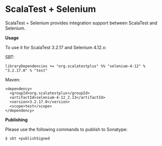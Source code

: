 # ScalaTest + Selenium
ScalaTest + Selenium provides integration support between ScalaTest and Selenium.

**Usage**

To use it for ScalaTest 3.2.17 and Selenium 4.12.x: 

SBT: 

```
libraryDependencies += "org.scalatestplus" %% "selenium-4-12" % "3.2.17.0" % "test"
```

Maven: 

```
<dependency>
  <groupId>org.scalatestplus</groupId>
  <artifactId>selenium-4-12_2.13</artifactId>
  <version>3.2.17.0</version>
  <scope>test</scope>
</dependency>
```

**Publishing**

Please use the following commands to publish to Sonatype: 

```
$ sbt +publishSigned
```
